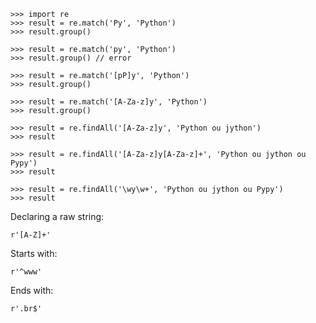 ```
>>> import re
>>> result = re.match('Py', 'Python')
>>> result.group()
```

```
>>> result = re.match('py', 'Python')
>>> result.group() // error
```

```
>>> result = re.match('[pP]y', 'Python')
>>> result.group()
```

```
>>> result = re.match('[A-Za-z]y', 'Python')
>>> result.group()
```

```
>>> result = re.findAll('[A-Za-z]y', 'Python ou jython')
>>> result
```

```
>>> result = re.findAll('[A-Za-z]y[A-Za-z]+', 'Python ou jython ou Pypy')
>>> result
```

```
>>> result = re.findAll('\wy\w+', 'Python ou jython ou Pypy')
>>> result
```

Declaring a raw string:
```
r'[A-Z]+'
```

Starts with:
```
r'^www'
```

Ends with:
```
r'.br$'
```